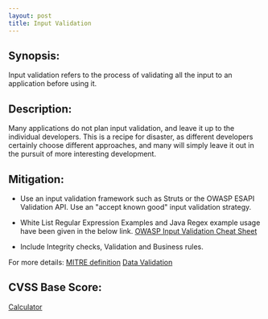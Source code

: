 ```yaml
---
layout: post
title: Input Validation
---
```

<!---
Input validation
-->

Synopsis:
---------------
Input validation refers to the process of validating all the input to an application before using it. 

Description:
------------------

Many applications do not plan input validation, and leave it up to the individual developers. This is a recipe for disaster, as different developers certainly choose different approaches, and many will simply leave it out in the pursuit of more interesting development.

Mitigation:
---------------
- Use an input validation framework such as Struts or the OWASP ESAPI Validation API. Use an "accept known good" input validation strategy.

- White List Regular Expression Examples and Java Regex example usage have been given in the below link. 
 [OWASP Input Validation Cheat Sheet](https://www.owasp.org/index.php/Input_Validation_Cheat_Sheet)

- Include Integrity checks, Validation and Business rules.

For more details: [MITRE definition](http://cwe.mitre.org/data/definitions/20.html) 
[Data Validation](https://www.owasp.org/index.php/Data_Validation)

CVSS Base Score:
----------------------------
[Calculator](http://nvd.nist.gov/cvss.cfm?calculator&version=2)
